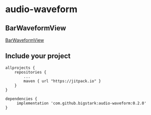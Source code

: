 # audio-waveform


## BarWaveformView

[BarWaveformView](https://github.com/bigstark/audio-waveform/blob/master/bar-waveform-view.gif)

## Include your project

```
allprojects {
	repositories {
		...
		maven { url "https://jitpack.io" }
	}
}
```
```
dependencies {
     implementation 'com.github.bigstark:audio-waveform:0.2.0'
}
```

